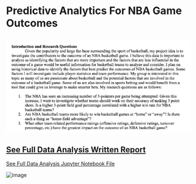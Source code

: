 # Predictive Analytics For NBA Game Outcomes
![Preview](https://github.com/EddieTGH/predictive_NBA_analytics/blob/main/Written%20Report%20Thumbnail.png)
---
[See Full Data Analysis Written Report](https://github.com/EddieTGH/predictive_NBA_analytics/blob/main/Predictive%20Analytics%20for%20NBA%20Game%20Outcomes.pdf)
---
[See Full Data Analysis Jupyter Notebook File](https://github.com/EddieTGH/predictive_NBA_analytics/blob/main/FinalDataAnalysis.ipynb)

![image](https://github.com/user-attachments/assets/45cc4feb-da51-412b-bbd3-a52f90ca372a)

